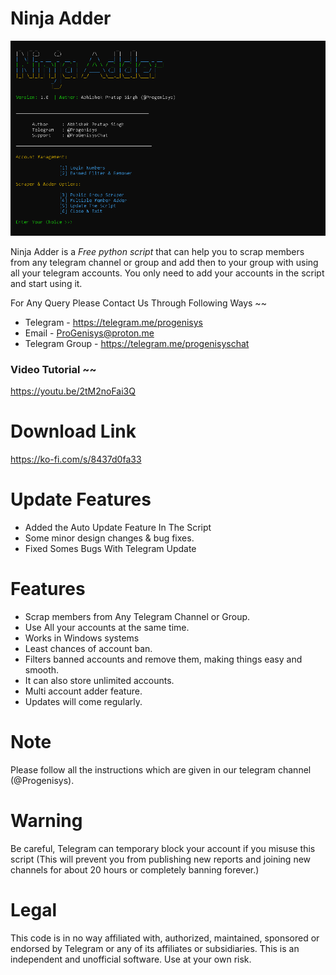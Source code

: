 # Ninja Adder

  <img src="https://github.com/Progenisys/Ninja-Adder/blob/main/Ninja-Adder.png" />

  Ninja Adder is a *Free python script* that can help you to scrap members from any telegram channel or group and add then to your group with using all your telegram accounts. You only need to add your accounts in the script and start using it.

For Any Query Please Contact Us Through Following Ways ~~ 

* Telegram - https://telegram.me/progenisys 
* Email - ProGenisys@proton.me
* Telegram Group - https://telegram.me/progenisyschat

### Video Tutorial ~~

https://youtu.be/2tM2noFai3Q

# Download Link

https://ko-fi.com/s/8437d0fa33

# Update Features

- Added the Auto Update Feature In The Script
- Some minor design changes & bug fixes.
- Fixed Somes Bugs With Telegram Update

# Features

* Scrap members from Any Telegram Channel or Group.
* Use All your accounts at the same time.
* Works in Windows systems
* Least chances of account ban.
* Filters banned accounts and remove them, making things easy and smooth.
* It can also store unlimited accounts.
* Multi account adder feature.
* Updates will come regularly.

# Note

Please follow all the instructions which are given in our telegram channel (@Progenisys).

# Warning

Be careful, Telegram can temporary block your account if you misuse this script (This will prevent you from publishing new reports and joining new channels for about 20 hours or completely banning forever.)

# Legal
This code is in no way affiliated with, authorized, maintained, sponsored or endorsed by Telegram or any of its affiliates or subsidiaries. This is an independent and unofficial software. Use at your own risk.
